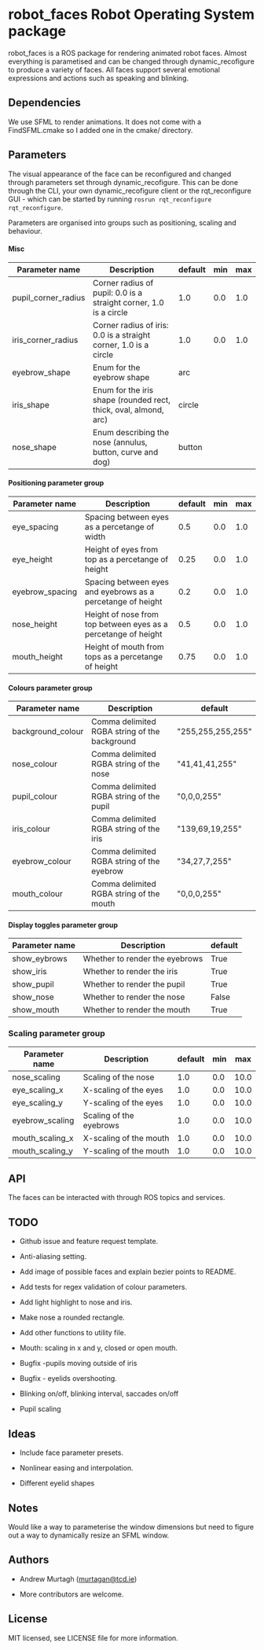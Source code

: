 # robot_faces Robot Operating System package

robot_faces is a ROS package for rendering animated robot faces. Almost everything is parametised and can be changed through dynamic_recofigure to produce a variety of faces. All faces support several emotional expressions and actions such as speaking and blinking.


## Dependencies

We use SFML to render animations. It does not come with a FindSFML.cmake so I added one in the cmake/ directory.

## Parameters

The visual appearance of the face can be reconfigured and changed through parameters set through dynamic_recofigure. This can be done through the CLI, your own dynamic_recofigure client or the rqt_reconfigure GUI - which can be started by running `rosrun rqt_reconfigure rqt_reconfigure`.

Parameters are organised into groups such as positioning, scaling and behaviour.

#### Misc

| Parameter name      | Description                                                       | default | min | max |
| ------------------- | ----------------------------------------------------------------- | ------- | --- | --- |
| pupil_corner_radius | Corner radius of pupil: 0.0 is a straight corner, 1.0 is a circle | 1.0     | 0.0 | 1.0 |
| iris_corner_radius  | Corner radius of iris: 0.0 is a straight corner, 1.0 is a circle  | 1.0     | 0.0 | 1.0 |
| eyebrow_shape       | Enum for the eyebrow shape                                        | arc     |     |     |
| iris_shape          | Enum for the iris shape (rounded rect, thick, oval, almond, arc)  | circle  |     |     |
| nose_shape          | Enum describing the nose (annulus, button, curve and dog)         | button  |     |     |



#### Positioning parameter group

| Parameter name  | Description                                                    | default | min | max |
| --------------- | -------------------------------------------------------------- | ------- | --- | --- |
| eye_spacing     | Spacing between eyes as a percetange of width                  | 0.5     | 0.0 | 1.0 |
| eye_height      | Height of eyes from top as a percetange of height              | 0.25    | 0.0 | 1.0 |
| eyebrow_spacing | Spacing between eyes and eyebrows as a percetange of height    | 0.2     | 0.0 | 1.0 |
| nose_height     | Height of nose from top between eyes as a percetange of height | 0.5     | 0.0 | 1.0 |
| mouth_height    | Height of mouth from tops as a percetange of height            | 0.75    | 0.0 | 1.0 |


#### Colours parameter group

| Parameter name    | Description                                   | default           |
| ----------------- | --------------------------------------------- | ----------------- |
| background_colour | Comma delimited RGBA string of the background | "255,255,255,255" |
| nose_colour       | Comma delimited RGBA string of the nose       | "41,41,41,255"    |
| pupil_colour      | Comma delimited RGBA string of the pupil      | "0,0,0,255"       |
| iris_colour       | Comma delimited RGBA string of the iris       | "139,69,19,255"   |
| eyebrow_colour    | Comma delimited RGBA string of the eyebrow    | "34,27,7,255"     |
| mouth_colour      | Comma delimited RGBA string of the mouth      | "0,0,0,255"     |


#### Display toggles parameter group

| Parameter name | Description                    | default |
| -------------- | ------------------------------ | ------- |
| show_eybrows   | Whether to render the eyebrows | True    |
| show_iris      | Whether to render the iris     | True    |
| show_pupil     | Whether to render the pupil    | True    |
| show_nose      | Whether to render the nose     | False   |
| show_mouth     | Whether to render the mouth    | True    |

### Scaling parameter group

| Parameter name  | Description             | default | min | max  |
| --------------- | ----------------------- | ------- | --- | ---- |
| nose_scaling    | Scaling of the nose     | 1.0     | 0.0 | 10.0 |
| eye_scaling_x   | X-scaling of the eyes   | 1.0     | 0.0 | 10.0 |
| eye_scaling_y   | Y-scaling of the eyes   | 1.0     | 0.0 | 10.0 |
| eyebrow_scaling | Scaling of the eyebrows | 1.0     | 0.0 | 10.0 |
| mouth_scaling_x | X-scaling of the mouth  | 1.0     | 0.0 | 10.0 |
| mouth_scaling_y | Y-scaling of the mouth  | 1.0     | 0.0 | 10.0 |


## API

The faces can be interacted with through ROS topics and services.

## TODO

* Github issue and feature request template.

* Anti-aliasing setting.

* Add image of possible faces and explain bezier points to README.

* Add tests for regex validation of colour parameters.

* Add light highlight to nose and iris.

* Make nose a rounded rectangle.

* Add other functions to utility file.

* Mouth: scaling in x and y, closed or open mouth.

* Bugfix -pupils moving outside of iris

* Bugfix - eyelids overshooting.

* Blinking on/off, blinking interval, saccades on/off

* Pupil scaling

## Ideas

* Include face parameter presets.

* Nonlinear easing and interpolation.

* Different eyelid shapes

## Notes

Would like a way to parameterise the window dimensions but need to figure out a way to dynamically resize an SFML window.

## Authors

* Andrew Murtagh (murtagan@tcd.ie)

* More contributors are welcome.

## License

MIT licensed, see LICENSE file for more information.
